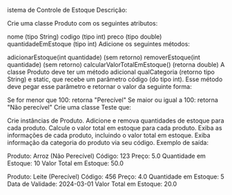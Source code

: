 istema de Controle de Estoque
Descrição:

Crie uma classe Produto com os seguintes atributos:

nome (tipo String)
codigo (tipo int)
preco (tipo double)
quantidadeEmEstoque (tipo int)
Adicione os seguintes métodos:

adicionarEstoque(int quantidade) (sem retorno)
removerEstoque(int quantidade) (sem retorno)
calcularValorTotalEmEstoque() (retorna double)
A classe Produto deve ter um método adicional qualCategoria (retorno tipo String) e static, que recebe um parâmetro código (do tipo int). Esse método deve pegar esse parâmetro e retornar o valor da seguinte forma:

Se for menor que 100: retorna "Perecível"
Se maior ou igual a 100: retorna "Não perecível"
Crie uma classe Teste que:

Crie instâncias de Produto.
Adicione e remova quantidades de estoque para cada produto.
Calcule o valor total em estoque para cada produto.
Exiba as informações de cada produto, incluindo o valor total em estoque.
Exiba informação da categoria do produto via seu código.
Exemplo de saída:

Produto: Arroz (Não Perecível)
Código: 123
Preço: 5.0
Quantidade em Estoque: 10
Valor Total em Estoque: 50.0

Produto: Leite (Perecível)
Código: 456
Preço: 4.0
Quantidade em Estoque: 5
Data de Validade: 2024-03-01
Valor Total em Estoque: 20.0
